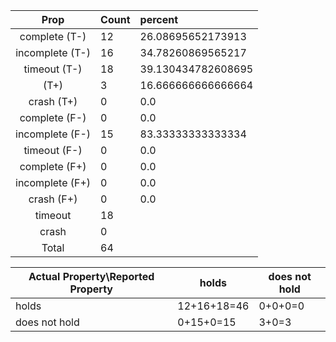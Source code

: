 
| Prop | Count | percent |
|:----:|:------|:--|
|complete   (T-)|12| 26.08695652173913 |
|incomplete (T-)|16|34.78260869565217 |
|timeout    (T-)|18|39.130434782608695 |
|           (T+)|3|16.666666666666664 |
|crash      (T+)|0|0.0 |
|complete   (F-)|0|0.0 |
|incomplete (F-)|15|83.33333333333334 |
|timeout    (F-)|0|0.0 |
|complete   (F+)|0|0.0 |
|incomplete (F+)|0|0.0 |
|crash      (F+)|0|0.0 |
|timeout        |18|
|crash          |0|
|Total          |64|

| Actual Property\Reported Property | holds | does not hold |
|------------------------------------|-------|---------------|
| holds | 12+16+18=46 | 0+0+0=0 |
| does not hold | 0+15+0=15 | 3+0=3 |

